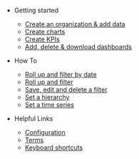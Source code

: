* Getting started
  * [Create an organization & add data](getting_started/quick-start.md)
  * [Create charts](getting_started/charts.md)
  * [Create KPIs](getting_started/kpis.md)
  * [Add, delete & download dashboards](getting_started/dashboards.md)
  
* How To
  * [Roll up and filter by date](how_to/rollup.md)
  * [Roll up and filter](how_to/filter.md)
  * [Save, edit and delete a filter](how_to/edit_filters.md)
  * [Set a hierarchy](how_to/hierarchies.md)
  * [Set a time series](how_to/timeseries.md)
  
* Helpful Links
  * [Configuration](configuration.md)
  * [Terms](getting_started/structure.md)
  * [Keyboard shortcuts](keyboard.md)

